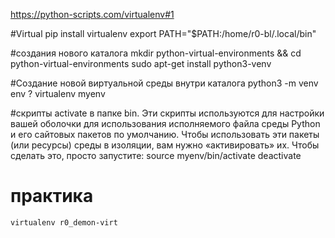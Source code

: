 https://python-scripts.com/virtualenv#1

#Virtual
	pip install virtualenv
	export PATH="$PATH:/home/r0-bl/.local/bin"

#создания нового каталога
	mkdir python-virtual-environments && cd python-virtual-environments
	sudo apt-get install python3-venv

#Создание новой виртуальной среды внутри каталога
	python3 -m venv env
	?
	virtualenv myenv
	
#скрипты activate в папке bin. Эти скрипты используются для настройки вашей оболочки для использования исполняемого файла среды Python и его сайтовых пакетов по умолчанию. Чтобы использовать эти пакеты (или ресурсы) среды в изоляции, вам нужно «активировать» их. Чтобы сделать это, просто запустите:
	source myenv/bin/activate
		deactivate

# практика
	virtualenv r0_demon-virt
	
